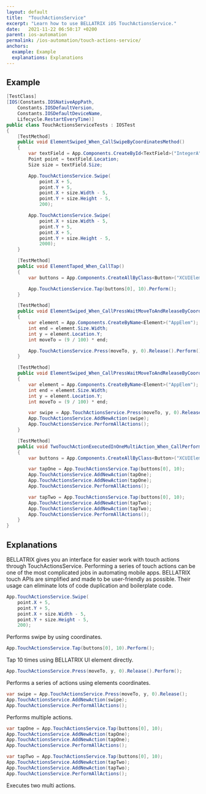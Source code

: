 ```yaml
---
layout: default
title:  "TouchActionsService"
excerpt: "Learn how to use BELLATRIX iOS TouchActionsService."
date:   2021-11-22 06:50:17 +0200
parent: ios-automation
permalink: /ios-automation/touch-actions-service/
anchors:
  example: Example
  explanations: Explanations
---
```

Example
-------
```csharp
[TestClass]
[IOS(Constants.IOSNativeAppPath,
    Constants.IOSDefaultVersion,
    Constants.IOSDefaultDeviceName,
    Lifecycle.RestartEveryTime)]
public class TouchActionsServiceTests : IOSTest
{
    [TestMethod]
    public void ElementSwiped_When_CallSwipeByCoordinatesMethod()
    {
        var textField = App.Components.CreateById<TextField>("IntegerA");
        Point point = textField.Location;
        Size size = textField.Size;

        App.TouchActionsService.Swipe(
            point.X + 5,
            point.Y + 5,
            point.X + size.Width - 5,
            point.Y + size.Height - 5,
            200);

        App.TouchActionsService.Swipe(
            point.X + size.Width - 5,
            point.Y + 5,
            point.X + 5,
            point.Y + size.Height - 5,
            2000);
    }

    [TestMethod]
    public void ElementTaped_When_CallTap()
    {
        var buttons = App.Components.CreateAllByClass<Button>("XCUIElementTypeButton");

        App.TouchActionsService.Tap(buttons[0], 10).Perform();
    }

    [TestMethod]
    public void ElementSwiped_When_CallPressWaitMoveToAndReleaseByCoordinates()
    {
        var element = App.Components.CreateByName<Element>("AppElem");
        int end = element.Size.Width;
        int y = element.Location.Y;
        int moveTo = (9 / 100) * end;

        App.TouchActionsService.Press(moveTo, y, 0).Release().Perform();
    }

    [TestMethod]
    public void ElementSwiped_When_CallPressWaitMoveToAndReleaseByCoordinatesMultiAction()
    {
        var element = App.Components.CreateByName<Element>("AppElem");
        int end = element.Size.Width;
        int y = element.Location.Y;
        int moveTo = (9 / 100) * end;

        var swipe = App.TouchActionsService.Press(moveTo, y, 0).Release();
        App.TouchActionsService.AddNewAction(swipe);
        App.TouchActionsService.PerformAllActions();
    }

    [TestMethod]
    public void TwoTouchActionExecutedInOneMultiAction_When_CallPerformAllActions()
    {
        var buttons = App.Components.CreateAllByClass<Button>("XCUIElementTypeButton");

        var tapOne = App.TouchActionsService.Tap(buttons[0], 10);
        App.TouchActionsService.AddNewAction(tapOne);
        App.TouchActionsService.AddNewAction(tapOne);
        App.TouchActionsService.PerformAllActions();

        var tapTwo = App.TouchActionsService.Tap(buttons[0], 10);
        App.TouchActionsService.AddNewAction(tapTwo);
        App.TouchActionsService.AddNewAction(tapTwo);
        App.TouchActionsService.PerformAllActions();
    }
}
```

Explanations
------------
BELLATRIX gives you an interface for easier work with touch actions through TouchActionsService. Performing a series of touch actions can be one of the most complicated jobs in automating mobile apps. BELLATRIX touch APIs are simplified and made to be user-friendly as possible. Their usage can eliminate lots of code duplication and boilerplate code.
```csharp
App.TouchActionsService.Swipe(
    point.X + 5,
    point.Y + 5,
    point.X + size.Width - 5,
    point.Y + size.Height - 5,
    200);
```
Performs swipe by using coordinates.
```csharp
App.TouchActionsService.Tap(buttons[0], 10).Perform();
```
Tap 10 times using BELLATRIX UI element directly.
```csharp
App.TouchActionsService.Press(moveTo, y, 0).Release().Perform();
```
Performs a series of actions using elements coordinates.
```csharp
var swipe = App.TouchActionsService.Press(moveTo, y, 0).Release();
App.TouchActionsService.AddNewAction(swipe);
App.TouchActionsService.PerformAllActions();
```
Performs multiple actions.
```csharp
var tapOne = App.TouchActionsService.Tap(buttons[0], 10);
App.TouchActionsService.AddNewAction(tapOne);
App.TouchActionsService.AddNewAction(tapOne);
App.TouchActionsService.PerformAllActions();

var tapTwo = App.TouchActionsService.Tap(buttons[0], 10);
App.TouchActionsService.AddNewAction(tapTwo);
App.TouchActionsService.AddNewAction(tapTwo);
App.TouchActionsService.PerformAllActions();
```
Executes two multi actions.